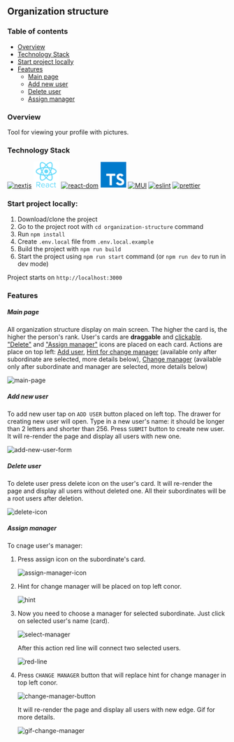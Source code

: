 ## Organization structure

### Table of contents
- [Overview](#overview)
- [Technology Stack](#technology-stack)
- [Start project locally](#start-project-locally)
- [Features](#features)
  - [Main page](#main-page)
  - [Add new user](#add-new-user)
  - [Delete user](#delete-user)
  - [Assign manager](#assign-manager)

### Overview

Tool for viewing your profile with pictures.

### Technology Stack

[<img src="https://cdn.worldvectorlogo.com/logos/nextjs-2.svg" alt="nextjs" height="60"/>](https://nextjs.org/) [<img src="https://raw.githubusercontent.com/devicons/devicon/master/icons/react/react-original-wordmark.svg" alt="react" height="60"/>](https://react.dev/) [<img src="https://encrypted-tbn0.gstatic.com/images?q=tbn:ANd9GcRlxE-6fq-RHV1KAz0OOLSk12svqXWIjkKaaf2BLNpJYWv4x8QOoURGD5HS2R5Wxz6PDp0&usqp=CAU" alt="react-dom" height="60"/>](https://react.dev/reference/react-dom) [<img src="https://raw.githubusercontent.com/devicons/devicon/master/icons/typescript/typescript-original.svg" alt="typescript" height="60"/>](https://www.typescriptlang.org/) [<img src="https://mui.com/static/logo.png" alt="MUI" height="60"/>](https://mui.com/) [<img src="https://www.vectorlogo.zone/logos/eslint/eslint-icon.svg" alt="eslint" height="60"/>](https://eslint.org/) [<img src="https://prettier.io/icon.png" alt="prettier" height="60"/>](https://prettier.io/)

### Start project locally:

1. Download/clone the project
2. Go to the project root with `cd organization-structure` command
3. Run `npm install`
4. Create `.env.local` file from `.env.local.example`
5. Build the project with `npm run build` 
5. Start the project using `npm run start` command (or `npm run dev` to run in dev mode)

Project starts on `http://localhost:3000`

### Features

##### Main page

All organization structure display on main screen. The higher the card is, the higher the person's rank. User's cards are **draggable** and [clickable](#assign-manager). ["Delete"](#delete-user) and ["Assign manager"](#assign-manager) icons are placed on each card. Actions are place on top left: [Add user](#add-new-user), [Hint for change manager](#assign-manager) (available only after subordinate are selected, more details below), [Change manager](#assign-manager) (available only after subordinate and manager are selected, more details below)

![main-page](https://i.ibb.co/tHP7Vgw/Screenshot-2023-12-25-021343.png)

##### Add new user

To add new user tap on `ADD USER` button placed on left top. The drawer for creating new user will open. Type in a new user's name: it should be longer than 2 letters and shorter than 256. Press `SUBMIT` button to create new user. It will re-render the page and display all users with new one.

![add-new-user-form](https://i.ibb.co/CQNKYcg/Screenshot-2023-12-25-012601.png)

##### Delete user

To delete user press delete icon on the user's card. It will re-render the page and display all users without deleted one. All their subordinates will be a root users after deletion.

![delete-icon](https://i.ibb.co/WcwhkPT/Screenshot-2023-12-25-014106.png)

##### Assign manager

To cnage user's manager:
1. Press assign icon on the subordinate's card.

	![assign-manager-icon](https://i.ibb.co/NsSkrPg/Screenshot-2023-12-25-014536.png)

2. Hint for change manager will be placed on top left conor.

	![hint](https://i.ibb.co/VHbWBkk/Screenshot-2023-12-25-014918.png)

3. Now you need to choose a manager for selected subordinate. Just click on selected user's name (card).

	![select-manager](https://i.ibb.co/ZXX3vW1/Screenshot-2023-12-25-015027.png)

	After this action red line will connect two selected users.

	![red-line](https://i.ibb.co/7nyj2bW/Screenshot-2023-12-25-015726.png)

4. Press `CHANGE MANAGER` button that will replace hint for change manager in top left conor.

	![change-manager-button](https://i.ibb.co/23RXVsC/Screenshot-2023-12-25-015952.png)

	It will re-render the page and display all users with new edge. Gif for more details.

	![gif-change-manager](https://i.ibb.co/BtV45yR/new.gif)